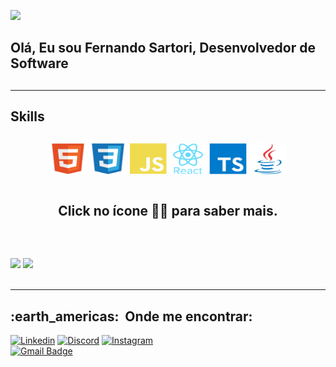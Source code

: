 ![](https://komarev.com/ghpvc/?username=Sartorisos&color=006bed)


<h2> Olá, Eu sou Fernando Sartori, Desenvolvedor de Software <h2/>

______________________________________________________________________________________________________________________________________
   <h2> Skills </h2>
  
  
  ##
### 

<div align="center">
  <a href="https://www.w3schools.com/html/" target="_blank"><img align="center" alt="HTML" height="50" width="60" title="Html" src="https://raw.githubusercontent.com/devicons/devicon/master/icons/html5/html5-original.svg"></a>
  <a href="https://www.w3schools.com/css/" target="_blank"><img align="center" alt="CSS" height="50" width="60" title="CSS" src="https://raw.githubusercontent.com/devicons/devicon/master/icons/css3/css3-original.svg"></a>
  <a href="https://www.w3schools.com/js/" target="_blank"><img align="center" alt="JS" height="50" width="60" title="JavaScript" src="https://raw.githubusercontent.com/devicons/devicon/master/icons/javascript/javascript-plain.svg"></a>
  <a href="https://www.w3schools.com/react/" target="_blank"><img align="center" alt="React" height="50" width="60" title="React" src="https://github.com/devicons/devicon/blob/master/icons/react/react-original-wordmark.svg"></a>
  <a href="https://www.w3schools.com/typescript/" target="_blank"><img align="center" alt="TypeScript" height="50" width="60" title="TypeScript" src="https://github.com/devicons/devicon/blob/master/icons/typescript/typescript-original.svg"></a>
  <a href="https://www.w3schools.com/java/" target="_blank"><img align="center" alt="Java" height="50" width="60" title="Java" src="https://github.com/devicons/devicon/blob/master/icons/java/java-original.svg"></a>
  <br><br>
  <h2>Click no ícone ☝🏻 para saber mais.</h2>
</div>

##

</div>

<br>
<br>
  
  <div>
  <img src="https://github-readme-stats.vercel.app/api?username=Sartorisos&hide_border=true&theme=dark&show_icons=true&icon_color=5658dd">
  <img width="356" src="https://github-readme-stats.vercel.app/api/top-langs/?username=Sartorisos&layout=compact&hide_border=true&theme=dark&show_icons=true&icon_color=5658dd">
</div>
<br/>
  
  ________________________________________________________________________________________________________________________________
 
 <h2> :earth_americas: &nbsp;Onde me encontrar: </h2> 
  
  <div> 

[![Linkedin](https://img.shields.io/badge/LinkedIn-0077B5?style=for-the-badge&logo=linkedin&logoColor=white)](https://www.linkedin.com/in/fernando-sartori-60659425a/)
[![Discord](https://img.shields.io/badge/Discord-7289DA?style=for-the-badge&logo=discord&logoColor=white)](https://discord.com/channels/@Sartorisos)
[![Instagram](https://img.shields.io/badge/Instagram-E4405F?style=for-the-badge&logo=instagram&logoColor=white)](https://www.instagram.com/fehsartori/)
   <br>
[![Gmail Badge](https://img.shields.io/badge/-fehsartorisos@gmail.com-006bed?style=flat-square&logo=Gmail&logoColor=white&link=mailto:fehsartorisos@gmail.com)](mailto:fehsartorisos@gmail.com)
